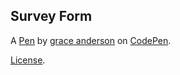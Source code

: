 Survey Form
-----------


A [Pen](https://codepen.io/grace-anderson/pen/bGexKOe) by [grace anderson](https://codepen.io/grace-anderson) on [CodePen](https://codepen.io).

[License](https://codepen.io/grace-anderson/pen/bGexKOe/license).